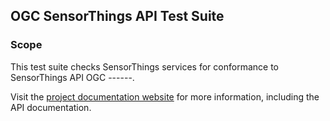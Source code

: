 ## OGC SensorThings API Test Suite

### Scope

This test suite checks SensorThings services for conformance to SensorThings API OGC ------.

Visit the [project documentation website](http://www.opengeospatial.org/projects/groups/sensorthings) 
for more information, including the API documentation.

